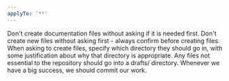 ```yaml
---
applyTo: '**'
---
```

Don't create documentation files without asking if it is needed first.
Don't create new files without asking first - always confirm before creating files.
When asking to create files, specify which directory they should go in, with some justification about why that directory is appropriate.
Any files not essential to the repository should go into a drafts/ directory.
Whenever we have a big success, we should commit our work.